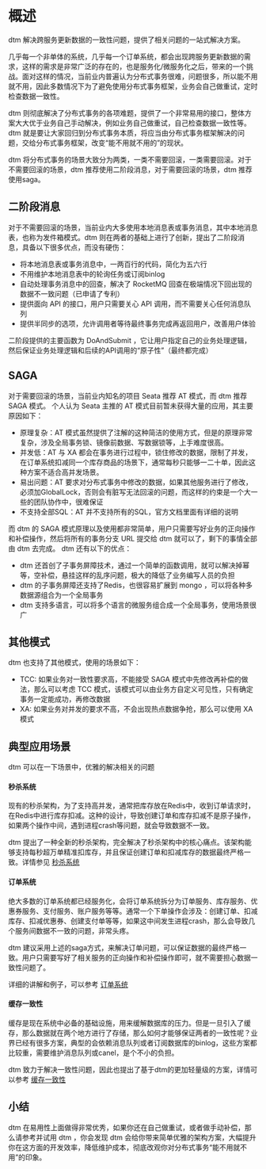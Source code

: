 # 概述
dtm 解决跨服务更新数据的一致性问题，提供了相关问题的一站式解决方案。

几乎每一个非单体的系统，几乎每一个订单系统，都会出现跨服务更新数据的需求，这样的需求是非常广泛的存在的，也是服务化/微服务化之后，带来的一个挑战。面对这样的情况，当前业内普遍认为分布式事务很难，问题很多，所以能不用就不用，因此多数情况下为了避免使用分布式事务框架，业务会自己做重试，定时检查数据一致性。

dtm 则彻底解决了分布式事务的各项难题，提供了一个非常易用的接口，整体方案大大优于业务自己手动解决，例如业务自己做重试，自己检查数据一致性等。dtm 就是要让大家回归到分布式事务本质，将应当由分布式事务框架解决的问题，交给分布式事务框架，改变“能不用就不用的”的现状。

dtm 将分布式事务的场景大致分为两类，一类不需要回滚，一类需要回滚。对于不需要回滚的场景，dtm 推荐使用二阶段消息，对于需要回滚的场景，dtm 推荐使用saga。

## 二阶段消息
对于不需要回滚的场景，当前业内大多使用本地消息表或事务消息，其中本地消息表，也称为发件箱模式。dtm 则在两者的基础上进行了创新，提出了二阶段消息，具备以下很多优点，而没有硬伤：
- 将本地消息表或事务消息中，一两百行的代码，简化为五六行
- 不用维护本地消息表中的轮询任务或订阅binlog
- 自动处理事务消息中的回查，解决了 RocketMQ 回查在极端情况下回出现的数据不一致问题（已申请了专利）
- 提供面向 API 的接口，用户只需要关心 API 调用，而不需要关心任何消息队列
- 提供半同步的选项，允许调用者等待最终事务完成再返回用户，改善用户体验

二阶段提供的主要函数为 DoAndSubmit ，它让用户指定自己的业务处理逻辑，然后保证业务处理逻辑和后续的API调用的“原子性”（最终都完成）

## SAGA
对于需要回滚的场景，当前业内知名的项目 Seata 推荐 AT 模式，而 dtm 推荐 SAGA 模式。 个人认为 Seata 主推的 AT 模式目前暂未获得大量的应用，其主要原因如下：

- 原理复杂：AT 模式虽然提供了注解的这种简洁的使用方式，但是的原理非常复杂，涉及全局事务锁、镜像前数据、写数据锁等，上手难度很高。
- 并发低：AT 与 XA 都会在事务进行过程中，锁住修改的数据，限制了并发，在订单系统扣减同一个库存商品的场景下，通常每秒只能够一二十单，因此这种方案不适合高并发场景。
- 易出问题：AT 要求对分布式事务中修改的数据，如果其他服务进行了修改，必须加GlobalLock，否则会有脏写无法回滚的问题，而这样的约束是一个大一些的团队协作中，很难保证
- 不支持全部SQL：AT 并不支持所有的SQL，官方文档里面有详细的说明

而 dtm 的 SAGA 模式原理以及使用都非常简单，用户只需要写好业务的正向操作和补偿操作，然后将所有的事务分支 URL 提交给 dtm 就可以了，剩下的事情全部由 dtm 去完成。 dtm 还有以下的优点：
- dtm 还首创了子事务屏障技术，通过一个简单的函数调用，就可以解决掉幂等，空补偿，悬挂这样的乱序问题，极大的降低了业务编写人员的负担
- dtm 的子事务屏障还支持了Redis，也很容易扩展到 mongo ，可以将各种多数据源组合为一个全局事务
- dtm 支持多语言，可以将多个语言的微服务组合成一个全局事务，使用场景很广

## 其他模式
dtm 也支持了其他模式，使用的场景如下：
- TCC: 如果业务对一致性要求高，不能接受 SAGA 模式中先修改再补偿的做法，那么可以考虑 TCC 模式，该模式可以由业务方自定义可见性，只有确定事务一定能成功，再修改数据
- XA: 如果业务对并发的要求不高，不会出现热点数据争抢，那么可以使用 XA 模式

## 典型应用场景
dtm 可以在一下场景中，优雅的解决相关的问题

#### 秒杀系统
现有的秒杀架构，为了支持高并发，通常把库存放在Redis中，收到订单请求时，在Redis中进行库存扣减。这种的设计，导致创建订单和库存扣减不是原子操作，如果两个操作中间，遇到进程crash等问题，就会导致数据不一致。

dtm 提出了一种全新的秒杀架构，完全解决了秒杀架构中的核心痛点。该架构能够支持每秒超万单精准扣库存，并且保证创建订单和扣减库存的数据最终严格一致。详情参见 [秒杀系统](./flash)

#### 订单系统
绝大多数的订单系统都已经服务化，会将订单系统拆分为订单服务、库存服务、优惠券服务、支付服务、账户服务等等。通常一个下单操作会涉及：创建订单、扣减库存、扣减优惠券、创建支付单等等，如果这中间发生进程crash，那么会导致几个服务间数据不一致的问题，非常头疼。

dtm 建议采用上述的saga方式，来解决订单问题，可以保证数据的最终严格一致。用户只需要写好了相关服务的正向操作和补偿操作即可，就不需要担心数据一致性问题了。

详细的讲解和例子，可以参考 [订单系统](./order)

#### 缓存一致性
缓存是现在系统中必备的基础设施，用来缓解数据库的压力。但是一旦引入了缓存，那么数据就在两个地方进行了存储，那么如何才能够保证两者的一致性呢？业界已经有很多方案，典型的会依赖消息队列或者订阅数据库的binlog，这些方案都比较重，需要维护消息队列或canel，是个不小的负担。

dtm 致力于解决一致性问题，因此也提出了基于dtm的更加轻量级的方案，详情可以参考 [缓存一致性](./cache)


## 小结
dtm 在易用性上面做得非常优秀，如果你还在自己做重试，或者做手动补偿，那么请参考并试用 dtm ，你会发现 dtm 会给你带来简单优雅的架构方案，大幅提升你在这方面的开发效率，降低维护成本，彻底改观你对分布式事务“能不用就不用”的印象。